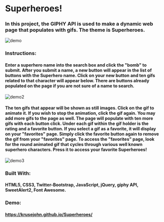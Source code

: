 # Superheroes!


### In this project, the GIPHY API is used to make a dynamic web page that populates with gifs.  The theme is Superheroes.

![demo](https://github.com/KruseJohn/Superheroes/blob/master/assets/images/demo.PNG)


### Instructions:

#### Enter a superhero name into the search box and click the "bomb" to submit. After you submit a name, a new button will appear in the list of buttons with the Superhero name. Click on your new button and ten gifs related to that character will appear below. There are buttons already populated on the page if you are not sure of a name to search.

![demo2](https://github.com/KruseJohn/Superheroes/blob/master/assets/images/demo2.PNG)

#### The ten gifs that appear will be shown as still images.  Click on the gif to animate it.  If you wish to stop the animation, click the gif again.  You may add more gifs to the page as well.  The page will populate with ten more gifs with each button click.  Under each gif within the gif holder is the rating and a favorite button.  If you select a gif as a favorite, it will display on your "favorites" page.  Simply click the favorite button again to remove the gif from your "favorites" page.  To access the "favorites" page, look for the round animated gif that cycles through various well known superhero characters.  Press it to access your favorite Superheroes!

![demo3](https://github.com/KruseJohn/Superheroes/blob/master/assets/images/demo3.PNG)



### Built With:

#### HTML5, CSS3, Twitter-Bootstrap, JavaScript, jQuery, giphy API, SweetAlert2, Font Awesome.


### Demo: 

#### https://krusejohn.github.io/Superheroes/


